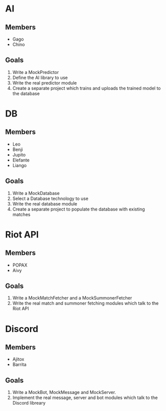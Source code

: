 # AI
## Members
* Gago
* Chino
## Goals
1. Write a MockPredictor
2. Define the AI library to use
3. Write the real predictor module
4. Create a separate project which trains and uploads the trained model to the database

# DB
## Members
* Leo
* Benji
* Jupito
* Elefante
* Liango
## Goals
1. Write a MockDatabase
2. Select a Database technology to use
3. Write the real database module
4. Create a separate project to populate the database with existing matches

# Riot API
## Members
* POPAX
* Aivy
## Goals
1. Write a MockMatchFetcher and a MockSummonerFetcher
2. Write the real match and summoner fetching modules which talk to the Riot API

# Discord
## Members
* Ajitox
* Barrita
## Goals
1. Write a MockBot, MockMessage and MockServer.
2. Implement the real message, server and bot modules which talk to the Discord libreary